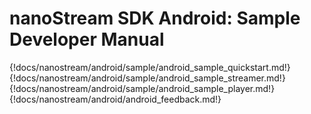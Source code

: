 # nanoStream SDK Android: Sample Developer Manual


{!docs/nanostream/android/sample/android_sample_quickstart.md!}
{!docs/nanostream/android/sample/android_sample_streamer.md!}
{!docs/nanostream/android/sample/android_sample_player.md!}
{!docs/nanostream/android/android_feedback.md!}
